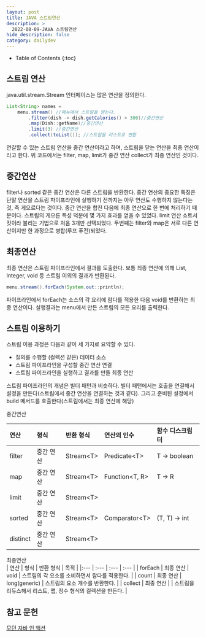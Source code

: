 ```yaml
---
layout: post
title: JAVA 스트림연산
description: >
  2022-08-09-JAVA 스트림연산
hide_description: false
category: dailydev
---
```


- Table of Contents
{:toc}

## 스트림 연산
java.util.stream.Stream 인터페이스는 많은 연산을 정의한다.

```java
List<String> names =
    menu.stream() //메뉴에서 스트림을 얻는다.   
        .filter(dish -> dish.getCalories() > 300)//중간연산
        .map(Dish::getName)//중간연산
        .limit(3) //중간연산
        .collect(toList()); //스트림을 리스트로 변환
```

연갈할 수 있는 스트림 연산을 중간 연산이라고 하며, 스트림을 닫는 연산을 최종 연산이라고 한다. 위 코드에서는 filter, map, limit가 중간 연산 collect가 최종 연산인 것이다.

## 중간연산
filter나 sorted 같은 중간 연산은 다른 스트림을 반환한다. 
중간 연산의 중요한 특징은 단말 연산을 스트림 파이프라인에 실행하기 전까지는 아무 연산도 수행하지 않는다는 것, 즉 게으르다는 것이다. 중간 연산을 합친 다음에 최종 연산으로 한 번에 처리하기 때문이다. 스트림의 게으른 특성 덕분에 몇 가지 효과를 얻을 수 있었다. limit 연산 쇼트서킷이라 불리는 기법으로 처음 3개만 선택되었다. 두번째는 filter와 map은 서로 다른 연산이지만 한 과정으로 병합(루프 퓨전)되었다.

## 최종연산
최종 연산은 스트림 파이프라인에서 결과를 도출한다. 보통 최종 연산에 의해 List, Integer, void 등 스트림 이외의 결과가 반환된다. 

```java
menu.stream().forEach(System.out::println);
```

파이프라인에서 forEach는 소스의 각 요리에 람다를 적용한 다음 void를 반환하는 최종 연산이다. 실행결과는 menu에서 만든 스트림의 모든 요리를 출력한다.

## 스트림 이용하기
스트림 이용 과정은 다음과 같이 세 가지로 요약할 수 있다.
- 질의를 수행할 (컬렉션 같은) 데이터 소스
- 스트림 파이프라인을 구성할 중간 연산 연결
- 스트림 파이프라인을 실행하고 결과를 만들 최종 연산

스트림 파이프라인의 개념은 빌더 패턴과 비슷하다. 빌터 패턴에서는 호출을 연결해서 설정을 만든다(스트림에서 중간 연산을 연결하는 것과 같다).  그리고 준비된 설정에서 build 메서드를 호출한다(스트림에서는 최종 연산에 해당)<br>

중간연산<br>

| 연산 | 형식 | 반환 형식 | 연산의 인수 | 함수 디스크립터 |  
|:--- | :--- | :--- | :--- | :--- |
| filter | 중간 연산 | Stream&lt;T&gt; | Predicate&lt;T&gt; | T -> boolean |  
| map | 중간 연산 | Stream&lt;T&gt; | Function&lt;T, R&gt; | T -> R |  
| limit | 중간 연산 | Stream&lt;T&gt; | | |  
| sorted | 중간 연산 | Stream&lt;T&gt; | Comparator&lt;T&gt; | (T, T) -> int |  
| distinct | 중간 연산 | Stream&lt;T&gt; |  | |  

최종연산<br>
| 연산 | 형식 | 반환 형식 | 목적 | 
|:--- | :--- | :--- | :--- | 
| forEach | 최종 연산 | void | 스트림의 각 요소를 소비하면서 람다를 적용한다. |
| count | 최종 연산 | long(generic) | 스트림의 요소 개수를 반환한다. |
| collect | 최종 연산 |  | 스트림을 리듀스해서 리스트, 맵, 정수 형식의 컬렉션을 만든다. |

## 참고 문헌

[모던 자바 인 액션](https://www.aladin.co.kr/shop/wproduct.aspx?ItemId=200069290)
